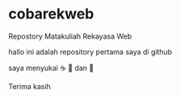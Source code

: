 # cobarekweb
Repostory Matakuliah Rekayasa Web

hallo ini adalah repository pertama saya di github

saya menyukai ☕ 🍕 dan 🌆

Terima kasih
